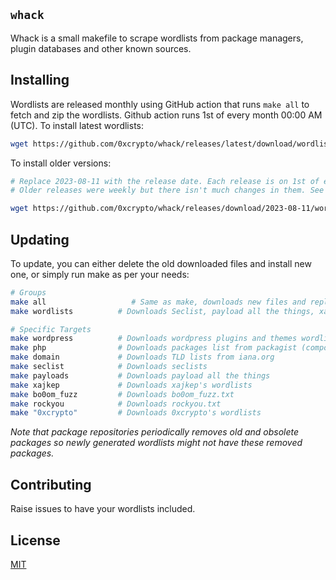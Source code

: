 ## `whack`
Whack is a small makefile to scrape wordlists from package managers, plugin databases and other known sources.

## Installing
Wordlists are released monthly using GitHub action that runs `make all` to fetch and zip the wordlists. Github action runs
1st of every month 00:00 AM (UTC). To install latest wordlists:

```sh
wget https://github.com/0xcrypto/whack/releases/latest/download/wordlists.zip && unzip wordlists.zip -d wordlists && rm wordlists.zip
```

To install older versions:

```sh
# Replace 2023-08-11 with the release date. Each release is on 1st of every month except the manual releases. 
# Older releases were weekly but there isn't much changes in them. See https://github.com/0xcrypto/whack/releases/

wget https://github.com/0xcrypto/whack/releases/download/2023-08-11/wordlists.zip && unzip wordlists.zip -d wordlists && rm wordlists.zip
```

## Updating
To update, you can either delete the old downloaded files and install new one, or simply run make as per your needs:

```sh
# Groups
make all                   # Same as make, downloads new files and replaces existing ones. 
make wordlists          # Downloads Seclist, payload all the things, xajkep's wordlists, bo0om Fuzz.txt and rockyou.txt and wordlists I use.

# Specific Targets
make wordpress          # Downloads wordpress plugins and themes wordlists from codex
make php                # Downloads packages list from packagist (composer)
make domain             # Downloads TLD lists from iana.org
make seclist            # Downloads seclists
make payloads           # Downloads payload all the things
make xajkep             # Downloads xajkep's wordlists
make bo0om_fuzz         # Downloads bo0om_fuzz.txt
make rockyou            # Downloads rockyou.txt
make "0xcrypto"         # Downloads 0xcrypto's wordlists
```

_Note that package repositories periodically removes old and obsolete packages so newly generated wordlists might not have these removed packages._

## Contributing
Raise issues to have your wordlists included.

## License
[MIT](https://choosealicense.com/licenses/mit/)
